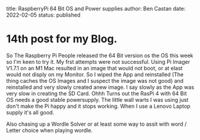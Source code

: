 title: RaspberryPi 64 Bit OS and Power supplies
author: Ben Castan
date: 2022-02-05
status: published

# 14th post for my Blog.
So The Raspberry Pi People released the 64 Bit version os the OS this week so I'm keen to try it. My frst attempts were not successful. Using Pi Imager V1.7.1 on an M1 Mac resulted in an image that would not boot, or at elast would not disply on my Monitor. So I wiped the App and reinstalled (The thing caches the OS Images and I suspect the image was not good) and reinstalled and very slowly created anew image. I say slowly as the App was very slow in creating the SD Card.
Ohhh Turns out the RasPi 4 with 64 Bit OS needs a good stable powersupply. The little wall warts I was using just don't make the Pi happy and it stops working. When I use a Lenovo Laptop supply it's all good. 

Also chasing up a Wordle Solver or at least some way to assit with word / Letter choice when playing wordle.
